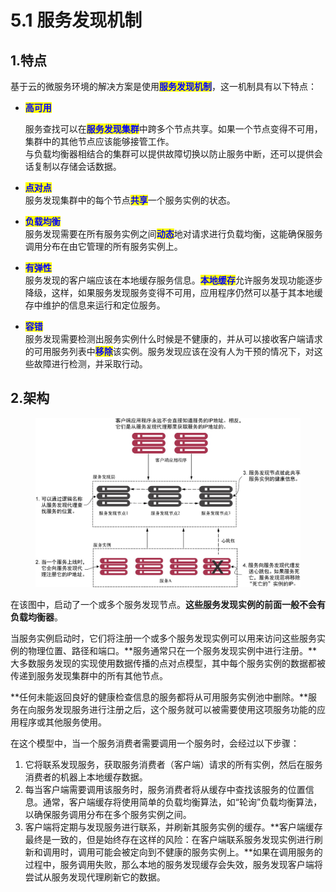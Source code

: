 # 5.1 服务发现机制

## 1.特点

基于云的微服务环境的解决方案是使用<mark style="color:blue;">**服务发现机制**</mark>，这一机制具有以下特点：

*   <mark style="color:blue;">**高可用**</mark>

    服务查找可以在<mark style="color:blue;">**服务发现集群**</mark>中跨多个节点共享。如果一个节点变得不可用，集群中的其他节点应该能够接管工作。\
    与负载均衡器相结合的集群可以提供故障切换以防止服务中断，还可以提供会话复制以存储会话数据。
* <mark style="color:blue;">**点对点**</mark>\
  服务发现集群中的每个节点<mark style="color:blue;">**共享**</mark>一个服务实例的状态。
* <mark style="color:blue;">**负载均衡**</mark>\
  服务发现需要在所有服务实例之间<mark style="color:blue;">**动态**</mark>地对请求进行负载均衡，这能确保服务调用分布在由它管理的所有服务实例上。
* <mark style="color:blue;">**有弹性**</mark>\
  服务发现的客户端应该在本地缓存服务信息。<mark style="color:blue;">**本地缓存**</mark>允许服务发现功能逐步降级，这样，如果服务发现服务变得不可用，应用程序仍然可以基于其本地缓存中维护的信息来运行和定位服务。
* <mark style="color:blue;">**容错**</mark>\
  服务发现需要检测出服务实例什么时候是不健康的，并从可以接收客户端请求的可用服务列表中<mark style="color:blue;">**移除**</mark>该实例。服务发现应该在没有人为干预的情况下，对这些故障进行检测，并采取行动。

## 2.架构

<figure><img src="../../.gitbook/assets/image.png" alt=""><figcaption></figcaption></figure>

在该图中，启动了一个或多个服务发现节点。**这些服务发现实例的前面一般不会有负载均衡器**。

当服务实例启动时，它们将注册一个或多个服务发现实例可以用来访问这些服务实例的物理位置、路径和端口。**服务通常只在一个服务发现实例中进行注册。**大多数服务发现的实现使用数据传播的点对点模型，其中每个服务实例的数据都被传递到服务发现集群中的所有其他节点。

**任何未能返回良好的健康检查信息的服务都将从可用服务实例池中删除。**服务在向服务发现服务进行注册之后，这个服务就可以被需要使用这项服务功能的应用程序或其他服务使用。

在这个模型中，当一个服务消费者需要调用一个服务时，会经过以下步骤：

1. 它将联系发现服务，获取服务消费者（客户端）请求的所有实例，然后在服务消费者的机器上本地缓存数据。
2. 每当客户端需要调用该服务时，服务消费者将从缓存中查找该服务的位置信息。通常，客户端缓存将使用简单的负载均衡算法，如“轮询”负载均衡算法，以确保服务调用分布在多个服务实例之间。
3. 客户端将定期与发现服务进行联系，并刷新其服务实例的缓存。**客户端缓存最终是一致的，但是始终存在这样的风险：在客户端联系服务发现实例进行刷新和调用时，调用可能会被定向到不健康的服务实例上。**如果在调用服务的过程中，服务调用失败，那么本地的服务发现缓存会失效，服务发现客户端将尝试从服务发现代理刷新它的数据。
